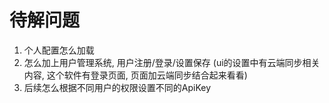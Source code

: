 # 待解问题
1. 个人配置怎么加载
2. 怎么加上用户管理系统, 用户注册/登录/设置保存 (ui的设置中有云端同步相关内容, 这个软件有登录页面, 页面加云端同步结合起来看看)
3. 后续怎么根据不同用户的权限设置不同的ApiKey